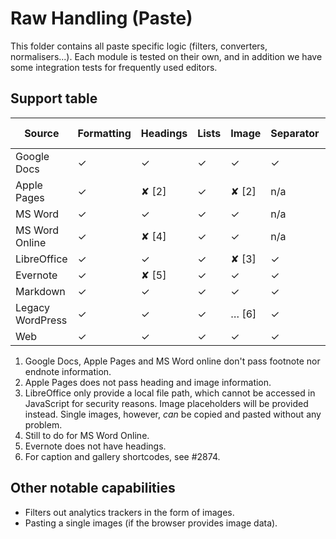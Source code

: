 # Raw Handling (Paste)

This folder contains all paste specific logic (filters, converters, normalisers...). Each module is tested on their own, and in addition we have some integration tests for frequently used editors.

## Support table

| Source           | Formatting | Headings | Lists | Image | Separator | Table | Footnotes, endnotes |
| ---------------- | ---------- | -------- | ----- | ----- | --------- | ----- | ------------------- |
| Google Docs      | ✓          | ✓        | ✓     | ✓     | ✓         | ✓     | ✘ [1]               |
| Apple Pages      | ✓          | ✘ [2]    | ✓     | ✘ [2] | n/a       | ✓     | ✘ [1]               |
| MS Word          | ✓          | ✓        | ✓     | ✓     | n/a       | ✓     | ✓                   |
| MS Word Online   | ✓          | ✘ [4]    | ✓     | ✓     | n/a       | ✓     | ✘ [1]               |
| LibreOffice      | ✓          | ✓        | ✓     | ✘ [3] | ✓         | ✓     | ✓                   |
| Evernote         | ✓          | ✘ [5]    | ✓     | ✓     | ✓         | ✓     | n/a                 |
| Markdown         | ✓          | ✓        | ✓     | ✓     | ✓         | ✓     | n/a                 |
| Legacy WordPress | ✓          | ✓        | ✓     | … [6] | ✓         | ✓     | n/a                 |
| Web              | ✓          | ✓        | ✓     | ✓     | ✓         | ✓     | n/a                 |

1. Google Docs, Apple Pages and MS Word online don't pass footnote nor endnote information.
2. Apple Pages does not pass heading and image information.
3. LibreOffice only provide a local file path, which cannot be accessed in JavaScript for security reasons. Image placeholders will be provided instead. Single images, however, _can_ be copied and pasted without any problem.
4. Still to do for MS Word Online.
5. Evernote does not have headings.
6. For caption and gallery shortcodes, see #2874.

## Other notable capabilities

-   Filters out analytics trackers in the form of images.
-   Pasting a single images (if the browser provides image data).
